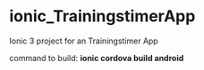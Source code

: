 # ionic_TrainingstimerApp
Ionic 3 project for an Trainingstimer App

command to build: **ionic cordova build android**